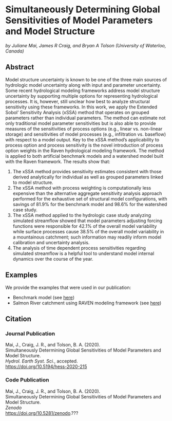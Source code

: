 # Simultaneously Determining Global Sensitivities of Model Parameters and Model Structure
*by Juliane Mai, James R Craig, and Bryan A Tolson (University of Waterloo, Canada)*

## Abstract
Model structure uncertainty is known to be one of the three main sources of hydrologic model uncertainty along with input and parameter uncertainty. Some recent hydrological modeling frameworks address model structure uncertainty by supporting multiple options for representing hydrological processes. It is, however, still unclear how best to analyze structural sensitivity using these frameworks. In this work, we apply the Extended Sobol’ Sensitivity Analysis (xSSA) method that operates on grouped parameters rather than individual parameters. The method can estimate not only traditional model parameter sensitivities but is also able to provide measures of the sensitivities of process options (e.g., linear vs. non-linear storage) and sensitivities of model processes (e.g., infiltration vs. baseflow) with respect to a model output. Key to the xSSA method’s applicability to process option and process sensitivity is the novel introduction of process option weights in the Raven hydrological modeling framework. The method is applied to both artificial benchmark models and a watershed model built with the Raven framework. The results show that: 
1. The xSSA method provides sensitivity estimates consistent with those derived analytically for individual as well as grouped parameters linked to model structure.
2. The xSSA method with process weighting is computationally less expensive than the alternative aggregate sensitivity analysis approach performed for the exhaustive set of structural model configurations, with savings of 81.9% for the benchmark model and 98.6% for the watershed case study.
3. The xSSA method applied to the hydrologic case study analyzing simulated streamflow showed that model parameters adjusting forcing functions were responsible for 42.1% of the overall model variability while surface processes cause 38.5% of the overall model variability in a mountainous catchment; such information may readily inform model calibration and uncertainty analysis.
4. The analysis of time dependent process sensitivities regarding simulated streamflow is a helpful tool to understand model internal dynamics over the course of the year.

## Examples
We provide the examples that were used in our publication:
- Benchmark model (see [here](https://github.com/julemai/xSSA/wiki/Examples#benchmark-model))
- Salmon River catchment using RAVEN modeling framework (see [here](https://github.com/julemai/xSSA/wiki/Examples#salmon-river-catchment-using-raven-hydrologic-modeling-framework))

## Citation

### Journal Publication
Mai, J., Craig, J. R., and Tolson, B. A. (2020).<br>
Simultaneously Determining Global Sensitivities of Model Parameters and Model Structure. <br>
*Hydrol. Earth Syst. Sci.*, accepted. <br>
https://doi.org/10.5194/hess-2020-215

### Code Publication
Mai, J., Craig, J. R., and Tolson, B. A. (2020).<br>
Simultaneously Determining Global Sensitivities of Model Parameters and Model Structure. <br>
*Zenodo*<br>
https://doi.org/10.5281/zenodo.???

